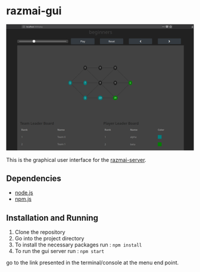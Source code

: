 # razmai-gui
![](https://github.com/saeidh12/razmai-gui/blob/master/doc/RazmAI-game.png)

This is the graphical user interface for the [razmai-server](https://github.com/saeidh12/razmai-server). 

## Dependencies
* [node.js](https://nodejs.org/)
* [npm.js](https://www.npmjs.com/)


## Installation and Running

1. Clone the repository
2. Go into the project directory
3. To install the necessary packages run : `npm install`
4. To run the gui server run : `npm start`

go to the link presented in the terminal/console at the menu end point.
